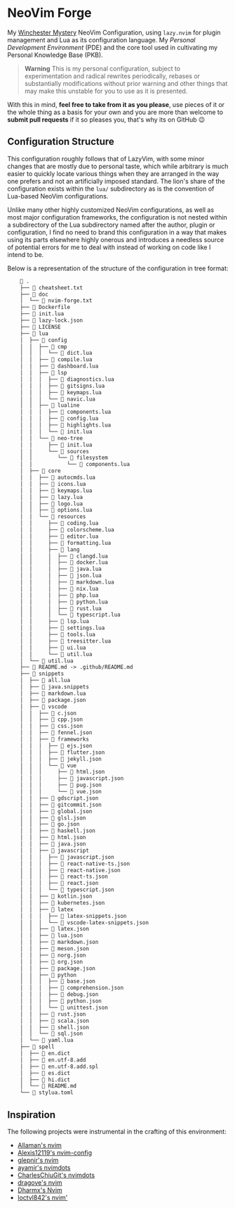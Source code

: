 # NeoVim Forge

My [Winchester Mystery](https://en.wikipedia.org/wiki/Winchester_Mystery_House)
NeoVim Configuration, using `lazy.nvim` for plugin management and Lua as its
configuration language. My _Personal Development Environment_ (PDE) and the core tool used in cultivating my Personal Knowledge Base (PKB).

> **Warning**
> This is my personal configuration, subject to experimentation
> and radical rewrites periodically, rebases or substantially modifications
> without prior warning and other things that may make this unstable for you
> to use as it is presented.

With this in mind, **feel free to take from it as you please**, use pieces of
it or the whole thing as a basis for your own and you are more than welcome
to **submit pull requests** if it so pleases you, that's why its on
GitHub :wink:

## Configuration Structure
This configuration roughly follows that of LazyVim, with some minor changes that are mostly due to personal taste, which while arbitrary is much easier to quickly locate various things when they are arranged in the way one prefers and not an artificially imposed standard. The lion's share of the configuration exists within the `lua/` subdirectory as is the convention of Lua-based NeoVim configurations.

Unlike many other highly customized NeoVim configurations, as well as most major configuration frameworks, the configuration is not nested within a subdirectory of the Lua subdirectory named after the author, plugin or configuration, I find no need to brand this configuration in a way that makes using its parts elsewhere highly onerous and introduces a needless source of potential errors for me to deal with instead of working on code like I intend to be.

Below is a representation of the structure of the configuration in tree format: 
```txt
     .
    ├──  cheatsheet.txt
    ├──  doc
    │  └──  nvim-forge.txt
    ├──  Dockerfile
    ├──  init.lua
    ├──  lazy-lock.json
    ├──  LICENSE
    ├──  lua
    │  ├──  config
    │  │  ├──  cmp
    │  │  │  └──  dict.lua
    │  │  ├──  compile.lua
    │  │  ├──  dashboard.lua
    │  │  ├──  lsp
    │  │  │  ├──  diagnostics.lua
    │  │  │  ├──  gitsigns.lua
    │  │  │  ├──  keymaps.lua
    │  │  │  └──  navic.lua
    │  │  ├──  lualine
    │  │  │  ├──  components.lua
    │  │  │  ├──  config.lua
    │  │  │  ├──  highlights.lua
    │  │  │  └──  init.lua
    │  │  └──  neo-tree
    │  │     ├──  init.lua
    │  │     └──  sources
    │  │        └──  filesystem
    │  │           └──  components.lua
    │  ├──  core
    │  │  ├──  autocmds.lua
    │  │  ├──  icons.lua
    │  │  ├──  keymaps.lua
    │  │  ├──  lazy.lua
    │  │  ├──  logo.lua
    │  │  ├──  options.lua
    │  │  └──  resources
    │  │     ├──  coding.lua
    │  │     ├──  colorscheme.lua
    │  │     ├──  editor.lua
    │  │     ├──  formatting.lua
    │  │     ├──  lang
    │  │     │  ├──  clangd.lua
    │  │     │  ├──  docker.lua
    │  │     │  ├──  java.lua
    │  │     │  ├──  json.lua
    │  │     │  ├──  markdown.lua
    │  │     │  ├──  nix.lua
    │  │     │  ├──  php.lua
    │  │     │  ├──  python.lua
    │  │     │  ├──  rust.lua
    │  │     │  └──  typescript.lua
    │  │     ├──  lsp.lua
    │  │     ├──  settings.lua
    │  │     ├──  tools.lua
    │  │     ├──  treesitter.lua
    │  │     ├──  ui.lua
    │  │     └──  util.lua
    │  └──  util.lua
    ├──  README.md -> .github/README.md
    ├──  snippets
    │  ├──  all.lua
    │  ├──  java.snippets
    │  ├──  markdown.lua
    │  ├──  package.json
    │  ├──  vscode
    │  │  ├──  c.json
    │  │  ├──  cpp.json
    │  │  ├──  css.json
    │  │  ├──  fennel.json
    │  │  ├──  frameworks
    │  │  │  ├──  ejs.json
    │  │  │  ├──  flutter.json
    │  │  │  ├──  jekyll.json
    │  │  │  └──  vue
    │  │  │     ├──  html.json
    │  │  │     ├──  javascript.json
    │  │  │     ├──  pug.json
    │  │  │     └──  vue.json
    │  │  ├──  gdscript.json
    │  │  ├──  gitcommit.json
    │  │  ├──  global.json
    │  │  ├──  glsl.json
    │  │  ├──  go.json
    │  │  ├──  haskell.json
    │  │  ├──  html.json
    │  │  ├──  java.json
    │  │  ├──  javascript
    │  │  │  ├──  javascript.json
    │  │  │  ├──  react-native-ts.json
    │  │  │  ├──  react-native.json
    │  │  │  ├──  react-ts.json
    │  │  │  ├──  react.json
    │  │  │  └──  typescript.json
    │  │  ├──  kotlin.json
    │  │  ├──  kubernetes.json
    │  │  ├──  latex
    │  │  │  ├──  latex-snippets.json
    │  │  │  └──  vscode-latex-snippets.json
    │  │  ├──  latex.json
    │  │  ├──  lua.json
    │  │  ├──  markdown.json
    │  │  ├──  meson.json
    │  │  ├──  norg.json
    │  │  ├──  org.json
    │  │  ├──  package.json
    │  │  ├──  python
    │  │  │  ├──  base.json
    │  │  │  ├──  comprehension.json
    │  │  │  ├──  debug.json
    │  │  │  ├──  python.json
    │  │  │  └──  unittest.json
    │  │  ├──  rust.json
    │  │  ├──  scala.json
    │  │  ├──  shell.json
    │  │  └──  sql.json
    │  └──  yaml.lua
    ├──  spell
    │  ├──  en.dict
    │  ├──  en.utf-8.add
    │  ├──  en.utf-8.add.spl
    │  ├──  es.dict
    │  ├──  hi.dict
    │  └──  README.md
    └──  stylua.toml
```

## Inspiration

The following projects were instrumental in the crafting of this environment:

- [Allaman's nvim](https://github.com/Allaman/nvim)
- [Alexis12119's nvim-config](https://github.com/Alexis12119/nvim-config)
- [glepnir's nvim](https://github.com/glepnir/nvim)
- [ayamir's nvimdots](https://github.com/ayamir/nvimdots)
- [CharlesChiuGit's nvimdots](https://github.com/CharlesChiuGit/nvimdots.lua)
- [dragove's nvim](https://github.com/dragove/nvim)
- [Dharmx's Nvim](https://github.com/dharmx/nvim)
- [loctvl842's nvim'](https://github.com/loctvl842/nvim)

